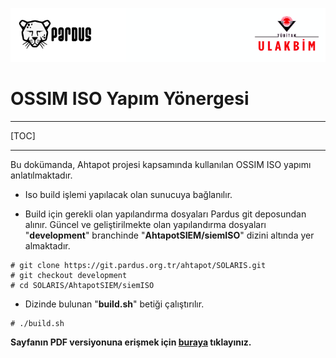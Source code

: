 ![ULAKBIM](../img/ulakbim.jpg)
# OSSIM ISO Yapım Yönergesi
------

[TOC]

------

Bu dokümanda, Ahtapot projesi kapsamında kullanılan OSSIM ISO yapımı anlatılmaktadır.

* Iso build işlemi yapılacak olan sunucuya bağlanılır.

* Build için gerekli olan yapılandırma dosyaları Pardus git deposundan alınır. Güncel ve geliştirilmekte olan yapılandırma dosyaları "**development**" branchinde "**AhtapotSIEM/siemISO**" dizini altında yer almaktadır.

```
# git clone https://git.pardus.org.tr/ahtapot/SOLARIS.git
# git checkout development
# cd SOLARIS/AhtapotSIEM/siemISO
```
* Dizinde bulunan "**build.sh**" betiği çalıştırılır. 

```
# ./build.sh
```
**Sayfanın PDF versiyonuna erişmek için [buraya](ossim-iso-olusturma.pdf) tıklayınız.**
